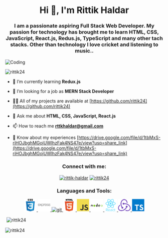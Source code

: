 <h1 align="center">Hi 👋, I'm Rittik Haldar</h1>
<h3 align="center">I am a passionate aspiring Full Stack Web Developer. My passion for technology has brought me to learn HTML, CSS, JavaScript, React.js, Redus.js, TypeScript and many other tach stacks. Other than technology I love cricket and listening to music..</h3>
<img align="center" alt="Coding" height="400" width="800" src="https://camo.githubusercontent.com/cae12fddd9d6982901d82580bdf321d81fb299141098ca1c2d4891870827bf17/68747470733a2f2f6d69726f2e6d656469756d2e636f6d2f6d61782f313336302f302a37513379765349765f7430696f4a2d5a2e676966">
<p align="left"> <img src="https://komarev.com/ghpvc/?username=rittik24&label=Profile%20views&color=0e75b6&style=flat" alt="rittik24" /> </p>

- 🌱 I’m currently learning **Redux.js**

- 🤝 I’m looking for a job as **MERN Stack Developer**

- 👨‍💻 All of my projects are available at [https://github.com/rittik24](https://github.com/rittik24)

- 💬 Ask me about **HTML, CSS, JavaScript, React.js**

- 📫 How to reach me **rttkhaldar@gmail.com**

- 📄 Know about my experiences [https://drive.google.com/file/d/1tbMxS-riHOJbghMGojUWlhzFak4NS47e/view?usp=share_link](https://drive.google.com/file/d/1tbMxS-riHOJbghMGojUWlhzFak4NS47e/view?usp=share_link)

<h3 align="center">Connect with me:</h3>
<p align="center">
<a href="https://linkedin.com/in/rittik-haldar" target="blank"><img align="center" src="https://raw.githubusercontent.com/rahuldkjain/github-profile-readme-generator/master/src/images/icons/Social/linked-in-alt.svg" alt="rittik-haldar" height="30" width="40" /></a>
<a href="https://codesandbox.com/rittik24" target="blank"><img align="center" src="https://raw.githubusercontent.com/rahuldkjain/github-profile-readme-generator/master/src/images/icons/Social/codesandbox.svg" alt="rittik24" height="30" width="40" /></a>
</p>

<h3 align="center">Languages and Tools:</h3>
<p align="center"> <a href="https://www.w3schools.com/css/" target="_blank" rel="noreferrer"> <img src="https://raw.githubusercontent.com/devicons/devicon/master/icons/css3/css3-original-wordmark.svg" alt="css3" width="40" height="40"/> </a> <a href="https://expressjs.com" target="_blank" rel="noreferrer"> <img src="https://raw.githubusercontent.com/devicons/devicon/master/icons/express/express-original-wordmark.svg" alt="express" width="40" height="40"/> </a> <a href="https://git-scm.com/" target="_blank" rel="noreferrer"> <img src="https://www.vectorlogo.zone/logos/git-scm/git-scm-icon.svg" alt="git" width="40" height="40"/> </a> <a href="https://www.w3.org/html/" target="_blank" rel="noreferrer"> <img src="https://raw.githubusercontent.com/devicons/devicon/master/icons/html5/html5-original-wordmark.svg" alt="html5" width="40" height="40"/> </a> <a href="https://developer.mozilla.org/en-US/docs/Web/JavaScript" target="_blank" rel="noreferrer"> <img src="https://raw.githubusercontent.com/devicons/devicon/master/icons/javascript/javascript-original.svg" alt="javascript" width="40" height="40"/> </a> <a href="https://nodejs.org" target="_blank" rel="noreferrer"> <img src="https://raw.githubusercontent.com/devicons/devicon/master/icons/nodejs/nodejs-original-wordmark.svg" alt="nodejs" width="40" height="40"/> </a> <a href="https://reactjs.org/" target="_blank" rel="noreferrer"> <img src="https://raw.githubusercontent.com/devicons/devicon/master/icons/react/react-original-wordmark.svg" alt="react" width="40" height="40"/> </a> <a href="https://redux.js.org" target="_blank" rel="noreferrer"> <img src="https://raw.githubusercontent.com/devicons/devicon/master/icons/redux/redux-original.svg" alt="redux" width="40" height="40"/> </a> <a href="https://www.typescriptlang.org/" target="_blank" rel="noreferrer"> <img src="https://raw.githubusercontent.com/devicons/devicon/master/icons/typescript/typescript-original.svg" alt="typescript" width="40" height="40"/> </a> </p>

<p>&nbsp;<img align="center" src="https://github-readme-stats.vercel.app/api?username=rittik24&show_icons=true&locale=en" alt="rittik24" /></p>

<p><img align="center" src="https://github-readme-streak-stats.herokuapp.com/?user=rittik24&" alt="rittik24" /></p>
